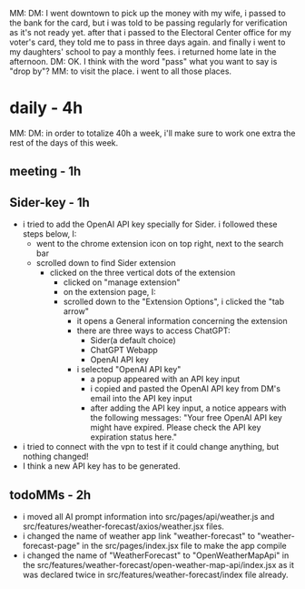 MM: DM: I went downtown to pick up the money with my wife, i passed to the bank for the card, but i was told to be passing regularly for verification as it's not ready yet. after that i passed to the Electoral Center office for my voter's card, they told me to pass in three days again. and finally i went to my daughters' school to pay a monthly fees. i returned home late in the afternoon.
DM: OK. I think with the word "pass" what you want to say is "drop by"? MM: to visit the place. i went to all those places.

# daily - 4h
MM: DM: in order to totalize 40h a week, i'll make sure to work one extra the rest of the days of this week.
## meeting - 1h

## Sider-key - 1h
* i tried to add the OpenAI API key specially for Sider. i followed these steps below, I:
  * went to the chrome extension icon on top right, next to the search bar
  * scrolled down to find Sider extension
    * clicked on the three vertical dots of the extension
      * clicked on "manage extension"
      * on the extension page, I:
      * scrolled down to the "Extension Options", i clicked the "tab arrow"
        * it opens a General information concerning the extension
        * there are three ways to access ChatGPT:
          * Sider(a default choice)
          * ChatGPT Webapp
          * OpenAI API key
        * i selected "OpenAI API key"
          * a popup appeared with an API key input
          * i copied and pasted the OpenAI API key from DM's email into the API key input
          * after adding the API key input, a notice appears with the following messages: "Your free OpenAI API key might have expired. Please check the API key expiration status here."
* i tried to connect with the vpn to test if it could change anything, but nothing changed!
* I think a new API key has to be generated.

## todoMMs - 2h
* i moved all AI prompt information into src/pages/api/weather.js and src/features/weather-forecast/axios/weather.jsx files.
* i changed the name of weather app link "weather-forecast" to "weather-forecast-page" in the src/pages/index.jsx file to make the app compile
* i changed the name of "WeatherForecast" to "OpenWeatherMapApi" in the src/features/weather-forecast/open-weather-map-api/index.jsx as it was declared twice in src/features/weather-forecast/index file already.
